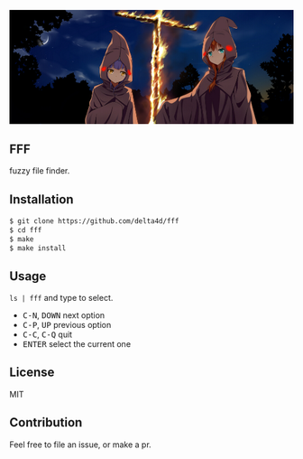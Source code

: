 ![FFF](./assets/fff.jpg)

## FFF

fuzzy file finder.

## Installation

    $ git clone https://github.com/delta4d/fff
    $ cd fff
    $ make
    $ make install

## Usage

`ls | fff` and type to select.

- <kbd>C-N</kbd>, <kbd>DOWN</kbd>      next option
- <kbd>C-P</kbd>, <kbd>UP</kbd>        previous option
- <kbd>C-C</kbd>, <kbd>C-Q</kbd>       quit
- <kbd>ENTER</kbd>                     select the current one

## License

MIT

## Contribution

Feel free to file an issue, or make a pr.
